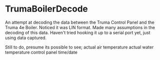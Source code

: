 # TrumaBoilerDecode
An attempt at decoding the data between the Truma Control Panel and the Truma 4e Boiler. 
Noticed it was LIN format.
Made many assumptions in the decoding of this data.
Haven't tried hooking it up to a serial port yet, just using data captured.

Still to do, presume its possible to see;
actual air temperature
actual water temperature
control panel time/date
